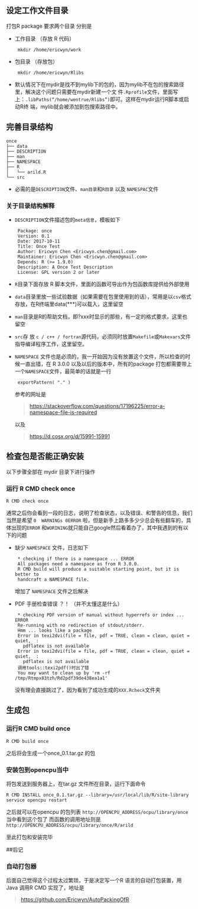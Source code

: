 ## 设定工作文件目录
打包R package 要求两个目录 分别是

 - 工作目录 （存放 R 代码）

        mkdir /home/ericwyn/work
        
 - 包目录 （存放包）

        mkdir /home/ericwyn/Rlibs

 - 默认情况下在mydir是找不到mylib下的包的，因为mylib不在包的搜索路径里，解决这个问题只需要在mydir新建一个文 件`.Rprofile`文件，里面写上：`.libPaths(“/home/wentrue/Rlibs”)`即可。这样在mydir运行R脚本或启动R终 端，mylib就会被添加到包搜索路径中。

## 完善目录结构

    once
    ├── data
    ├── DESCRIPTION
    ├── man
    ├── NAMESPACE
    ├── R
    │   └── arild.R
    └── src

 - 必需的是`DESCRIPTION`文件、`man目录`和`R目录` 以及 `NAMESPAC`文件

### 关于目录结构解释
 - `DESCRIPTION`文件描述包的`meta信息`，模板如下

        Package: once
        Version: 0.1
        Date: 2017-10-11
        Title: Once Test
        Author: Ericwyn Chen <Ericwyn.chen@gmail.com>
        Maintainer: Ericwyn Chen <Ericwyn.chen@gmail.com>
        Depends: R (>= 1.9.0)
        Description: A Once Test Description
        License: GPL version 2 or later

 - `R`目录下面存放 R 脚本文件，里面的函数可导出作为包函数库提供给外部使用

 - `data`目录里放一些试验数据（如果需要在包里使用到的话），常用是以`csv`格式存放，在R终端里data(***)可以载入，这里留空

 - `man`目录是R的帮助文档，即?xxx时显示的那些，有一定的格式要求，这里也留空

 - `src`存 放 `c / c++ / fortran`源代码，必须同时放置`Makefile`或`Makevars`文件指导编译程序工作，这里留空。

 - `NAMESPACE` 文件也是必须的，我一开始因为没有放置这个文件，所以检查的时候一直出错，在 R 3.0.0 以及以后的版本中，所有的package 打包都需要带上一个`NAMESPACE`文件，最简单的话就是一行

        exportPattern( "." )

    参考的网址是
    
    > https://stackoverflow.com/questions/17196225/error-a-namespace-file-is-required
    
    以及
    
    > https://d.cosx.org/d/15991-15991

## 检查包是否能正确安装
以下步骤全部在 mydir 目录下进行操作
### 运行 R CMD check once
    R CMD check once

通常之后你会看到一段的日志，说明了检查状态，以及错误、和警告的信息，我们当然是希望 `0 
WARNINGs 0ERROR` 啦，但是新手上路多多少少总会有些翻车的，具体出现的`ERROR` 和`WORINING`就只能自己google然后看着办了，其中我遇到的有以下的问题

 - 缺少 `NAMESPACE` 文件，日志如下

        * checking if there is a namespace ... ERROR
        All packages need a namespace as from R 3.0.0.
        R CMD build will produce a suitable starting point, but it is better to
        handcraft a NAMESPACE file.
    
    增加了
`NAMESPACE` 文件之后解决

 - PDF 手册检查错误 ？！ （并不太懂这是什么）
        
        * checking PDF version of manual without hyperrefs or index ... ERROR
        Re-running with no redirection of stdout/stderr.
        Hmm ... looks like a package
        Error in texi2dvi(file = file, pdf = TRUE, clean = clean, quiet = quiet,  : 
          pdflatex is not available
        Error in texi2dvi(file = file, pdf = TRUE, clean = clean, quiet = quiet,  : 
          pdflatex is not available
        调用tools::texi2pdf()时出了错
        You may want to clean up by 'rm -rf /tmp/Rtmpx83tzh/Rd2pdf39de438ea1a1'
    
    没有理会直接跳过了，因为看到了成功生成的`XXX.Rcheck`文件夹

## 生成包
### 运行R CMD build once
    R CMD build once
之后将会生成一个once_0.1.tar.gz 的包

### 安装包到opencpu当中
将包发送到服务器上，在tar.gz 文件所在目录，运行下面命令

    R CMD INSTALL once_0.1.tar.gz --library=/usr/local/lib/R/site-library
    service opencpu restart

之后就可以在opencpu 的包列表
`http://OPENCPU_ADDRESS/ocpu/library/once` 当中看到这个包了
而函数的调用地址则是
`http://OPENCPU_ADDRESS/ocpu/library/once/R/arild`

至此打包和安装完毕

##后记

### 自动打包器
后面自己觉得这个过程太过繁琐，于是决定写一个R 语言的自动打包装置，用Java 调用R CMD 实现了，地址是

> https://github.com/Ericwyn/AutoPackingOfR